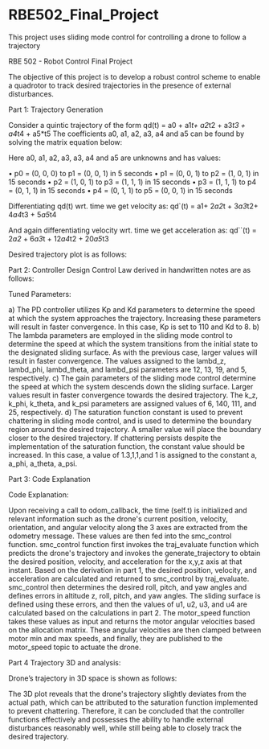 # RBE502_Final_Project
This project uses sliding mode control for controlling a drone to follow a trajectory


RBE 502 - Robot Control Final Project

The objective of this project is to develop a robust control scheme to enable a quadrotor to track
desired trajectories in the presence of external disturbances.

Part 1: Trajectory Generation

Consider a quintic trajectory of the form
qd(t) = a0 + a1*t+ a2*t2 + a3*t3 + a4*t4 + a5*t5
The coefficients a0, a1, a2, a3, a4 and a5 can be found by solving the matrix equation
below:



Here a0, a1, a2, a3, a3, a4 and a5 are unknowns and has values:

• p0 = (0, 0, 0) to p1 = (0, 0, 1) in 5 seconds
• p1 = (0, 0, 1) to p2 = (1, 0, 1) in 15 seconds
• p2 = (1, 0, 1) to p3 = (1, 1, 1) in 15 seconds
• p3 = (1, 1, 1) to p4 = (0, 1, 1) in 15 seconds
• p4 = (0, 1, 1) to p5 = (0, 0, 1) in 15 seconds

Differentiating qd(t) wrt. time we get velocity as:
qd`(t) = a1+ 2*a2*t + 3*a3*t2+ 4*a4*t3 + 5*a5*t4


And again differentiating velocity wrt. time we get acceleration as:
qd``(t) = 2*a2* + 6*a3*t + 12*a4*t2 + 20*a5*t3

Desired trajectory plot is as follows:














Part 2: Controller Design
Control Law derived in handwritten notes are as follows:





Tuned Parameters:

a) The PD controller utilizes Kp and Kd parameters to determine the speed at which the system approaches the trajectory. Increasing these parameters will result in faster convergence. In this case, Kp is set to 110 and Kd to 8.
b) The lambda parameters are employed in the sliding mode control to determine the speed at which the system transitions from the initial state to the designated sliding surface. As with the previous case, larger values will result in faster convergence. The values assigned to the lambd_z, lambd_phi, lambd_theta, and lambd_psi parameters are 12, 13, 19, and 5, respectively.
c) The gain parameters of the sliding mode control determine the speed at which the system descends down the sliding surface. Larger values result in faster convergence towards the desired trajectory. The k_z, k_phi, k_theta, and k_psi parameters are assigned values of 6, 140, 111, and 25, respectively.
d) The saturation function constant is used to prevent chattering in sliding mode control, and is used to determine the boundary region around the desired trajectory. A smaller value will place the boundary closer to the desired trajectory. If chattering persists despite the implementation of the saturation function, the constant value should be increased. In this case, a value of 1.3,1,1,and 1 is assigned to the constant a, a_phi, a_theta, a_psi.


Part 3: Code Explanation

Code Explanation:


Upon receiving a call to odom_callback, the time (self.t) is initialized and relevant information such as the drone's current position, velocity, orientation, and angular velocity along the 3 axes are extracted from the odometry message. These values are then fed into the smc_control function. smc_control function first invokes the traj_evaluate function which predicts the drone's trajectory and invokes the generate_trajectory to obtain the desired position, velocity, and acceleration for the x,y,z axis at that instant. Based on the derivation in part 1, the desired position, velocity, and acceleration are calculated and returned to smc_control by traj_evaluate. smc_control then determines the desired roll, pitch, and yaw angles and defines errors in altitude z, roll, pitch, and yaw angles. The sliding surface is defined using these errors, and then the values of u1, u2, u3, and u4 are calculated based on the calculations in part 2. The motor_speed function takes these values as input and returns the motor angular velocities based on the allocation matrix. These angular velocities are then clamped between motor min and max speeds, and finally, they are published to the motor_speed topic to actuate the drone.






Part 4 Trajectory 3D and analysis:


Drone’s trajectory in 3D space is shown as follows:



The 3D plot reveals that the drone's trajectory slightly deviates from the actual path, which can be attributed to the saturation function implemented to prevent chattering. Therefore, it can be concluded that the controller functions effectively and possesses the ability to handle external disturbances reasonably well, while still being able to closely track the desired trajectory.


